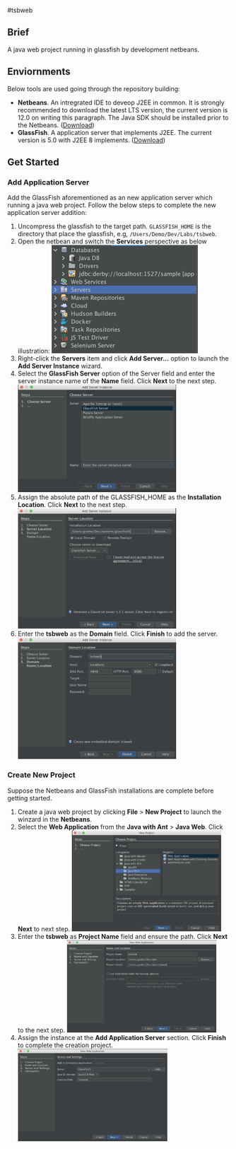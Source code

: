 #tsbweb

## Brief
A java web project running in glassfish by development netbeans.

## Enviornments

Below tools are used going through the repository building:

- **Netbeans**. An intregrated IDE to deveop J2EE in common. It is strongly recommended to download the latest LTS version, the current version is 12.0 on writing this paragraph. The Java SDK should be installed prior to the Netbeans. ([Download](https://netbeans.apache.org/download/nb120/nb120.html))
- **GlassFish**. A application server that implements J2EE. The current version is 5.0 with J2EE 8 implements.  ([Download](https://download.oracle.com/glassfish/5.0/release/index.html))

## Get Started

### Add Application Server

Add the GlassFish aforementioned  as an new application server which running a java web project. Follow the below steps to complete the new application server addition:

1. Uncompress the glassfish to the target path. `GLASSFISH_HOME` is the directory that place the glassfish, e.g, `/Users/Demo/Dev/Labs/tsbweb`.
2. Open the netbean and switch the **Services** perspective as below illustration:
   <img src="pic/pic-4.png" alt="" style="zoom: 50%;" />
3. Right-click the **Servers** item and click **Add Server...** option to launch the **Add Server Instance** wizard.
4. Select the **GlassFish Server** option of the Server field and enter the server instance name of the **Name** field. Click **Next** to the next step.
   <img src="pic/pic-5.png" alt="image-20200817020653976" style="zoom:35%;" />
5. Assign the absolute path of the GLASSFISH_HOME as the **Installation Location**. Click **Next** to the next step.
   <img src="pic/pic-6.png" alt="" style="zoom:35%;" />
6. Enter the **tsbweb** as the **Domain** field. Click **Finish** to add the server.
   <img src="pic/pic-7.png" alt="" style="zoom:35%;" />

### Create New Project

Suppose the Netbeans and GlassFish installations are complete before getting started.

1. Create a java web project by clicking **File** > **New Project** to launch the winzard in the **Netbeans**.
2. Select the **Web Application** from the **Java with Ant** > **Java Web**. Click **Next** to next step.
   <img src="pic/pic-1.png" alt="" style="zoom: 33%;" />
3. Enter the **tsbweb** as **Project Name** field and ensure the path. Click **Next** to the next step.
   <img src="pic/pic-2.png" alt="" style="zoom: 33%;" />
4. Assign the instance at the **Add Application Server** section. Click **Finish** to complete the creation project.
   <img src="pic/pic-3.png" style="zoom: 33%;" />
